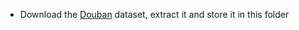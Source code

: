 - Download the [Douban](https://www.researchgate.net/publication/350793434_Douban_dataset_ratings_item_details_user_profiles_tags_and_reviews) dataset, extract it and store it in this folder